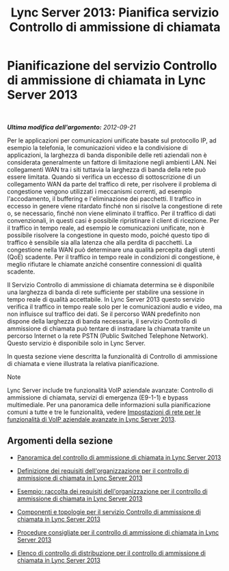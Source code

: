 ﻿---
title: "Lync Server 2013: Pianifica servizio Controllo di ammissione di chiamata"
TOCTitle: Pianificazione del servizio Controllo di ammissione di chiamata
ms:assetid: ca367138-adf5-4119-bc40-5ddf335ed22f
ms:mtpsurl: https://technet.microsoft.com/it-it/library/Gg398842(v=OCS.15)
ms:contentKeyID: 49301983
ms.date: 08/24/2015
mtps_version: v=OCS.15
ms.translationtype: HT
---

# Pianificazione del servizio Controllo di ammissione di chiamata in Lync Server 2013

 

_**Ultima modifica dell'argomento:** 2012-09-21_

Per le applicazioni per comunicazioni unificate basate sul protocollo IP, ad esempio la telefonia, le comunicazioni video e la condivisione di applicazioni, la larghezza di banda disponibile delle reti aziendali non è considerata generalmente un fattore di limitazione negli ambienti LAN. Nei collegamenti WAN tra i siti tuttavia la larghezza di banda della rete può essere limitata. Quando si verifica un eccesso di sottoscrizione di un collegamento WAN da parte del traffico di rete, per risolvere il problema di congestione vengono utilizzati i meccanismi correnti, ad esempio l'accodamento, il buffering e l'eliminazione dei pacchetti. Il traffico in eccesso in genere viene ritardato finché non si risolve la congestione di rete o, se necessario, finché non viene eliminato il traffico. Per il traffico di dati convenzionali, in questi casi è possibile ripristinare il client di ricezione. Per il traffico in tempo reale, ad esempio le comunicazioni unificate, non è possibile risolvere la congestione in questo modo, poiché questo tipo di traffico è sensibile sia alla latenza che alla perdita di pacchetti. La congestione nella WAN può determinare una qualità percepita dagli utenti (QoE) scadente. Per il traffico in tempo reale in condizioni di congestione, è meglio rifiutare le chiamate anziché consentire connessioni di qualità scadente.

Il Servizio Controllo di ammissione di chiamata determina se è disponibile una larghezza di banda di rete sufficiente per stabilire una sessione in tempo reale di qualità accettabile. In Lync Server 2013 questo servizio verifica il traffico in tempo reale solo per le comunicazioni audio e video, ma non influisce sul traffico dei dati. Se il percorso WAN predefinito non dispone della larghezza di banda necessaria, il servizio Controllo di ammissione di chiamata può tentare di instradare la chiamata tramite un percorso Internet o la rete PSTN (Public Switched Telephone Network). Questo servizio è disponibile solo in Lync Server.

In questa sezione viene descritta la funzionalità di Controllo di ammissione di chiamata e viene illustrata la relativa pianificazione.


> [!NOTE]
> Lync Server include tre funzionalità VoIP aziendale avanzate: Controllo di ammissione di chiamata, servizi di emergenza (E9-1-1) e bypass multimediale. Per una panoramica delle informazioni sulla pianificazione comuni a tutte e tre le funzionalità, vedere <A href="lync-server-2013-network-settings-for-the-advanced-enterprise-voice-features.md">Impostazioni di rete per le funzionalità di VoIP aziendale avanzate in Lync Server 2013</A>.



## Argomenti della sezione

  - [Panoramica del controllo di ammissione di chiamata in Lync Server 2013](lync-server-2013-overview-of-call-admission-control.md)

  - [Definizione dei requisiti dell'organizzazione per il controllo di ammissione di chiamata in Lync Server 2013](lync-server-2013-defining-your-requirements-for-call-admission-control.md)

  - [Esempio: raccolta dei requisiti dell'organizzazione per il controllo di ammissione di chiamata in Lync Server 2013](lync-server-2013-example-of-gathering-your-requirements-for-call-admission-control.md)

  - [Componenti e topologie per il servizio Controllo di ammissione di chiamata in Lync Server 2013](lync-server-2013-components-and-topologies-for-cac.md)

  - [Procedure consigliate per il controllo di ammissione di chiamata in Lync Server 2013](lync-server-2013-best-practices-for-call-admission-control.md)

  - [Elenco di controllo di distribuzione per il controllo di ammissione di chiamata in Lync Server 2013](lync-server-2013-deployment-checklist-for-call-admission-control.md)

